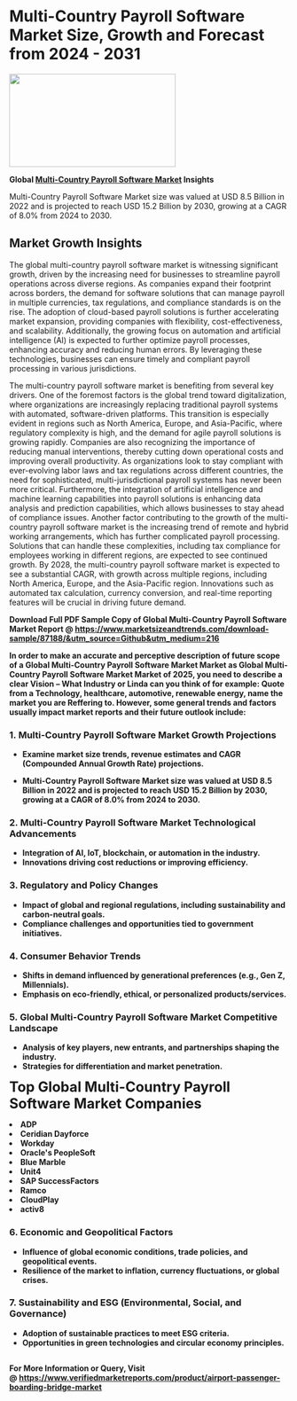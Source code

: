 <H1>Multi-Country Payroll Software Market Size, Growth and Forecast from 2024 - 2031</H1><img class="aligncenter size-medium wp-image-584254" src="https://thirdeyenews.in/wp-content/uploads/2024/09/Global-Market-Research-300x168.jpeg" alt="" width="300" height="168" /><p><strong>Global&nbsp;<a href="https://www.marketsizeandtrends.com/download-sample/87188/&amp;utm_source=Github&utm_medium=216">Multi-Country Payroll Software Market</a> Insights</strong></p><p>Multi-Country Payroll Software Market size was valued at USD 8.5 Billion in 2022 and is projected to reach USD 15.2 Billion by 2030, growing at a CAGR of 8.0% from 2024 to 2030.</p><p><h2>Market Growth Insights</h2> <p>The global multi-country payroll software market is witnessing significant growth, driven by the increasing need for businesses to streamline payroll operations across diverse regions. As companies expand their footprint across borders, the demand for software solutions that can manage payroll in multiple currencies, tax regulations, and compliance standards is on the rise. The adoption of cloud-based payroll solutions is further accelerating market expansion, providing companies with flexibility, cost-effectiveness, and scalability. Additionally, the growing focus on automation and artificial intelligence (AI) is expected to further optimize payroll processes, enhancing accuracy and reducing human errors. By leveraging these technologies, businesses can ensure timely and compliant payroll processing in various jurisdictions.</p> <p><strong></strong></p> <p>The multi-country payroll software market is benefiting from several key drivers. One of the foremost factors is the global trend toward digitalization, where organizations are increasingly replacing traditional payroll systems with automated, software-driven platforms. This transition is especially evident in regions such as North America, Europe, and Asia-Pacific, where regulatory complexity is high, and the demand for agile payroll solutions is growing rapidly. Companies are also recognizing the importance of reducing manual interventions, thereby cutting down operational costs and improving overall productivity. As organizations look to stay compliant with ever-evolving labor laws and tax regulations across different countries, the need for sophisticated, multi-jurisdictional payroll systems has never been more critical. Furthermore, the integration of artificial intelligence and machine learning capabilities into payroll solutions is enhancing data analysis and prediction capabilities, which allows businesses to stay ahead of compliance issues. Another factor contributing to the growth of the multi-country payroll software market is the increasing trend of remote and hybrid working arrangements, which has further complicated payroll processing. Solutions that can handle these complexities, including tax compliance for employees working in different regions, are expected to see continued growth. By 2028, the multi-country payroll software market is expected to see a substantial CAGR, with growth across multiple regions, including North America, Europe, and the Asia-Pacific region. Innovations such as automated tax calculation, currency conversion, and real-time reporting features will be crucial in driving future demand. <p><strong></p><p><span class=""><strong>Download Full PDF Sample Copy of Global Multi-Country Payroll Software Market Report</strong> @ <a href="https://www.marketsizeandtrends.com/download-sample/87188/&amp;utm_source=Github&utm_medium=216" target="_blank">https://www.marketsizeandtrends.com/download-sample/87188/&amp;utm_source=Github&utm_medium=216</a></span></p><p>In order to make an accurate and perceptive description of future scope of a Global&nbsp;Multi-Country Payroll Software Market Market as Global&nbsp;Multi-Country Payroll Software Market Market of 2025, you need to describe a clear Vision &ndash; What Industry or Linda can you think of for example: Quote from a Technology, healthcare, automotive, renewable energy, name the market you are Reffering to. However, some general trends and factors usually impact market reports and their future outlook include:</p><h3>1.&nbsp;<strong>Multi-Country Payroll Software Market Growth Projections</strong></h3><ul><li>Examine market size trends, revenue estimates and CAGR (Compounded Annual Growth Rate) projections.</li><li><p>Multi-Country Payroll Software Market size was valued at USD 8.5 Billion in 2022 and is projected to reach USD 15.2 Billion by 2030, growing at a CAGR of 8.0% from 2024 to 2030.</p></li></ul><h3>2.&nbsp;<strong>Multi-Country Payroll Software Market Technological Advancements</strong></h3><ul><li>Integration of AI, IoT, blockchain, or automation in the industry.</li><li>Innovations driving cost reductions or improving efficiency.</li></ul><h3>3.&nbsp;<strong>Regulatory and Policy Changes</strong></h3><ul><li>Impact of global and regional regulations, including sustainability and carbon-neutral goals.</li><li>Compliance challenges and opportunities tied to government initiatives.</li></ul><h3>4.&nbsp;<strong>Consumer Behavior Trends</strong></h3><ul><li>Shifts in demand influenced by generational preferences (e.g., Gen Z, Millennials).</li><li>Emphasis on eco-friendly, ethical, or personalized products/services.</li></ul><h3>5.&nbsp;<strong>Global Multi-Country Payroll Software Market Competitive Landscape</strong></h3><ul><li>Analysis of key players, new entrants, and partnerships shaping the industry.</li><li>Strategies for differentiation and market penetration.</li></ul><p data-pm-slice="1 1 []"><span style="color: inherit; font-family: inherit; font-size: 25px;">Top Global Multi-Country Payroll Software Market Companies</span></p><div class="" data-test-id=""><p><li>ADP</li><li> Ceridian Dayforce</li><li> Workday</li><li> Oracle's PeopleSoft</li><li> Blue Marble</li><li> Unit4</li><li> SAP SuccessFactors</li><li> Ramco</li><li> CloudPlay</li><li> activ8</li></p></div><h3>6.&nbsp;<strong>Economic and Geopolitical Factors</strong></h3><ul><li>Influence of global economic conditions, trade policies, and geopolitical events.</li><li>Resilience of the market to inflation, currency fluctuations, or global crises.</li></ul><h3>7.&nbsp;<strong>Sustainability and ESG (Environmental, Social, and Governance)</strong></h3><ul><li>Adoption of sustainable practices to meet ESG criteria.</li><li>Opportunities in green technologies and circular economy principles.</li></ul><h2><strong style="font-size: 14px;">For More Information or Query, Visit @&nbsp;</strong><a style="background-color: #ffffff; font-size: 14px;" href="https://www.marketsizeandtrends.com/report/multi-country-payroll-software-market/" target="_blank">https://www.verifiedmarketreports.com/product/airport-passenger-boarding-bridge-market</a></h2>
